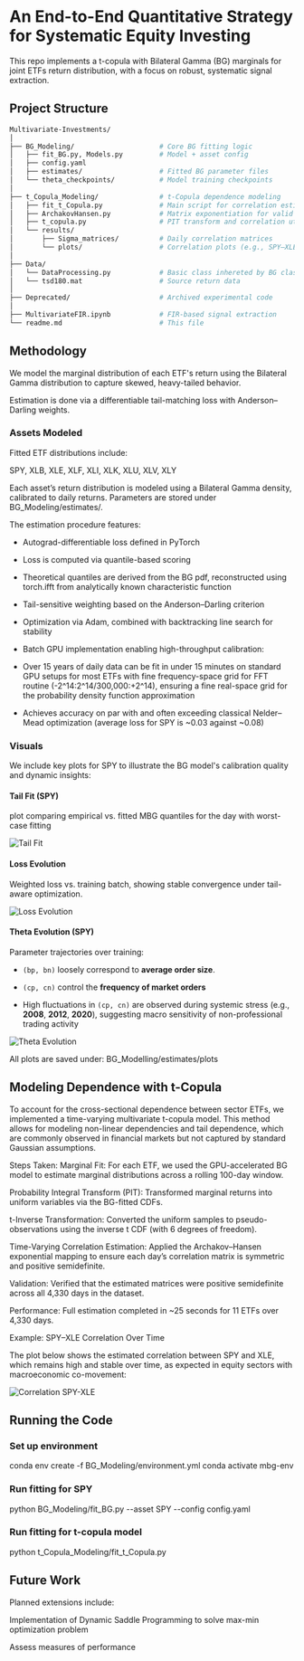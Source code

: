 # An End-to-End Quantitative Strategy for Systematic Equity Investing

This repo implements a t-copula with Bilateral Gamma (BG) marginals for joint ETFs return distribution, with a focus on robust, systematic signal extraction.

## Project Structure

```bash
Multivariate-Investments/
│
├── BG_Modeling/                     # Core BG fitting logic
│   ├── fit_BG.py, Models.py         # Model + asset config
│   ├── config.yaml
│   ├── estimates/                   # Fitted BG parameter files
│   └── theta_checkpoints/           # Model training checkpoints
│
├── t_Copula_Modeling/               # t-Copula dependence modeling
│   ├── fit_t_Copula.py              # Main script for correlation estimation
│   ├── ArchakovHansen.py            # Matrix exponentiation for valid correlations
│   ├── t_copula.py                  # PIT transform and correlation utils
│   └── results/
│       ├── Sigma_matrices/          # Daily correlation matrices
│       └── plots/                   # Correlation plots (e.g., SPY–XLE)
│
├── Data/
│   └── DataProcessing.py            # Basic class inhereted by BG class 
│   └── tsd180.mat                   # Source return data
│
├── Deprecated/                      # Archived experimental code
│
├── MultivariateFIR.ipynb            # FIR-based signal extraction
└── readme.md                        # This file
```

## Methodology

We model the marginal distribution of each ETF's return using the Bilateral Gamma distribution to capture skewed, heavy-tailed behavior.

Estimation is done via a differentiable tail-matching loss with Anderson–Darling weights.

### Assets Modeled

Fitted ETF distributions include:

SPY, XLB, XLE, XLF, XLI, XLK, XLU, XLV, XLY

Each asset’s return distribution is modeled using a Bilateral Gamma density, calibrated to daily returns. Parameters are stored under BG_Modeling/estimates/.

The estimation procedure features:

+ Autograd-differentiable loss defined in PyTorch

+ Loss is computed via quantile-based scoring

+ Theoretical quantiles are derived from the BG pdf, reconstructed using torch.ifft from analytically known characteristic function

+ Tail-sensitive weighting based on the Anderson–Darling criterion

+ Optimization via Adam, combined with backtracking line search for stability

+ Batch GPU implementation enabling high-throughput calibration:

+ Over 15 years of daily data can be fit in under 15 minutes on standard GPU setups for most ETFs with fine frequency-space grid for FFT routine (-2^14:2^14/300,000:+2^14), ensuring a fine real-space grid for the probability density function approximation

+ Achieves accuracy on par with and often exceeding classical Nelder–Mead optimization (average loss for SPY is ~0.03 against ~0.08)

### Visuals

We include key plots for SPY to illustrate the BG model's calibration quality and dynamic insights:

#### Tail Fit (SPY)

plot comparing empirical vs. fitted MBG quantiles for the day with worst-case fitting

![Tail Fit](BG_Modeling/estimates/plots/spy_empirical_vs_theoretical_day_worst.png)

#### Loss Evolution

Weighted loss vs. training batch, showing stable convergence under tail-aware optimization.

![Loss Evolution](BG_Modeling/estimates/plots/spy_loss_evolution.png)

#### Theta Evolution (SPY)

Parameter trajectories over training:

+ `(bp, bn)` loosely correspond to **average order size**.

+ `(cp, cn)` control the **frequency of market orders**

+ High fluctuations in `(cp, cn)` are observed during systemic stress (e.g., **2008**, **2012**, **2020**), suggesting macro sensitivity of non-professional trading activity

![Theta Evolution](BG_Modeling/estimates/plots/spy_params_evolution.png)

All plots are saved under: BG_Modelling/estimates/plots

## Modeling Dependence with t-Copula

To account for the cross-sectional dependence between sector ETFs, we implemented a time-varying multivariate t-copula model. This method allows for modeling non-linear dependencies and tail dependence, which are commonly observed in financial markets but not captured by standard Gaussian assumptions.

Steps Taken:
Marginal Fit: For each ETF, we used the GPU-accelerated BG model to estimate marginal distributions across a rolling 100-day window.

Probability Integral Transform (PIT): Transformed marginal returns into uniform variables via the BG-fitted CDFs.

t-Inverse Transformation: Converted the uniform samples to pseudo-observations using the inverse t CDF (with 6 degrees of freedom).

Time-Varying Correlation Estimation: Applied the Archakov–Hansen exponential mapping to ensure each day’s correlation matrix is symmetric and positive semidefinite.

Validation: Verified that the estimated matrices were positive semidefinite across all 4,330 days in the dataset.

Performance: Full estimation completed in ~25 seconds for 11 ETFs over 4,330 days.

Example: SPY–XLE Correlation Over Time

The plot below shows the estimated correlation between SPY and XLE, which remains high and stable over time, as expected in equity sectors with macroeconomic co-movement:

![Correlation SPY-XLE](t_Copula_Modeling/results/plots/corr_over_time.png)

## Running the Code

### Set up environment

conda env create -f BG_Modeling/environment.yml
conda activate mbg-env

### Run fitting for SPY

python BG_Modeling/fit_BG.py --asset SPY --config config.yaml

### Run fitting for t-copula model

python t_Copula_Modeling/fit_t_Copula.py

## Future Work

Planned extensions include:

Implementation of Dynamic Saddle Programming to solve max-min optimization problem

Assess measures of performance
